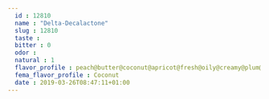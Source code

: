 ```yaml
---
  id : 12810
  name : "Delta-Decalactone"
  slug : 12810
  taste : 
  bitter : 0
  odor : 
  natural : 1
  flavor_profile : peach@butter@coconut@apricot@fresh@oily@creamy@plum@sweet@fruity@dairy
  fema_flavor_profile : Coconut
  date : 2019-03-26T08:47:11+01:00
---
```



